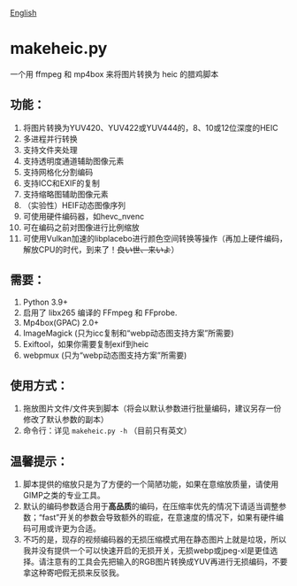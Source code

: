 [English](README_eng.md)
# makeheic.py
一个用 ffmpeg 和 mp4box 来将图片转换为 heic 的腊鸡脚本

## 功能：
1. 将图片转换为YUV420、YUV422或YUV444的，8、10或12位深度的HEIC
2. 多进程并行转换
3. 支持文件夹处理
4. 支持透明度通道辅助图像元素
5. 支持网格化分割编码
6. 支持ICC和EXIF的复制
7. 支持缩略图辅助图像元素
8. （实验性）HEIF动态图像序列
9. 可使用硬件编码器，如hevc_nvenc
10. 可在编码之前对图像进行比例缩放
11. 可使用Vulkan加速的libplacebo进行颜色空间转换等操作（再加上硬件编码，解放CPU的时代，到来了！~~良い世、来いよ~~）

## 需要：
1. Python 3.9+
2. 启用了 libx265 编译的 FFmpeg 和 FFprobe.
3. Mp4box(GPAC) 2.0+
4. ImageMagick (只为icc复制和“webp动态图支持方案”所需要)
5. Exiftool，如果你需要复制exif到heic
6. webpmux (只为“webp动态图支持方案”所需要)

## 使用方式：
1. 拖放图片文件/文件夹到脚本（将会以默认参数进行批量编码，建议另存一份修改了默认参数的副本）
2. 命令行：详见 `makeheic.py -h` （目前只有英文）

## 温馨提示：
1. 脚本提供的缩放只是为了方便的一个简陋功能，如果在意缩放质量，请使用GIMP之类的专业工具。
2. 默认的编码参数适合用于**高品质**的编码，在压缩率优先的情况下请适当调整参数；“fast”开关的参数会导致额外的瑕疵，在意速度的情况下，如果有硬件编码可用或许更为合适。
3. 不巧的是，现存的视频编码器的无损压缩模式用在静态图片上就是垃圾，所以我并没有提供一个可以快速开启的无损开关，无损webp或jpeg-xl是更佳选择。请注意有的工具会先把输入的RGB图片转换成YUV再进行无损编码，不要拿这种寄吧假无损来反驳我。
